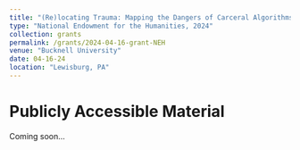```yaml
---
title: "(Re)locating Trauma: Mapping the Dangers of Carceral Algorithms through Stories of Incarceration"
type: "National Endowment for the Humanities, 2024"
collection: grants
permalink: /grants/2024-04-16-grant-NEH
venue: "Bucknell University"
date: 04-16-24
location: "Lewisburg, PA"
---
```





Publicly Accessible Material
======

Coming soon...



